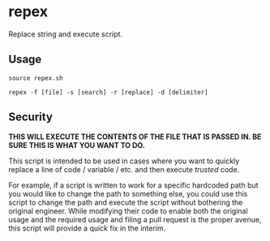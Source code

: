 # repex

Replace string and execute script.

## Usage

````
source repex.sh

repex -f [file] -s [search] -r [replace] -d [delimiter]
````

## Security

**THIS WILL EXECUTE THE CONTENTS OF THE FILE THAT IS PASSED IN. BE SURE THIS IS WHAT YOU WANT TO DO.**

This script is intended to be used in cases where you want to quickly replace a line of code / variable / etc. and then execute *trusted* code.

For example, if a script is written to work for a specific hardcoded path but you would like to change the path to something else, you could use this script to change the path and execute the script without bothering the original engineer. While modifying their code to enable both the original usage and the required usage and filing a pull request is the proper avenue, this script will provide a quick fix in the interim.
